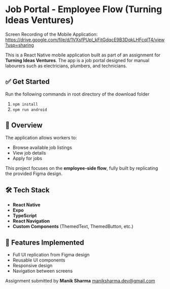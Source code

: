 # Job Portal - Employee Flow (Turning Ideas Ventures)
Screen Recording of the Mobile Application: https://drive.google.com/file/d/1VXsfPUpl_kFitGdqcE9B3DqkLHFcqlT4/view?usp=sharing

This is a React Native mobile application built as part of an assignment for **Turning Ideas Ventures**. The app is a job portal designed for manual labourers such as electricians, plumbers, and technicians.

## ✅ Get Started
Run the following commands in root directory of the download folder
1. ```npm install```
2. ```npm run android```

## 📱 Overview

The application allows workers to:

- Browse available job listings
- View job details
- Apply for jobs

This project focuses on the **employee-side flow**, fully built by replicating the provided Figma design.

## 🛠 Tech Stack

- **React Native**
- **Expo**
- **TypeScript**
- **React Navigation**
- **Custom Components** (ThemedText, ThemedButton, etc.)

## 📐 Features Implemented

- Full UI replication from Figma design
- Reusable UI components
- Responsive design
- Navigation between screens

Assignment submitted by **Manik Sharma**
maniksharma.dev@gmail.com
